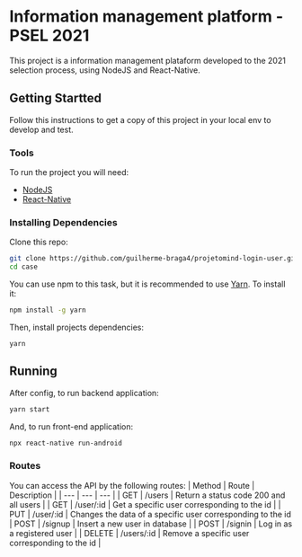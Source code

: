 # Information management platform - PSEL 2021

This project is a information management plataform developed to the 2021 selection process, using NodeJS and React-Native.

## Getting Startted
Follow this instructions to get a copy of this project in your local env to develop and test.

###  Tools
To run the project you will need:
- [NodeJS](https://nodejs.org/en/download/)
- [React-Native](https://reactnative.dev/docs/0.63/getting-started)

### Installing Dependencies
Clone this repo:
```sh
git clone https://github.com/guilherme-braga4/projetomind-login-user.git
cd case
```

You can use npm to this task, but it is recommended to use [Yarn](https://yarnpkg.com/). To install it:
```sh
npm install -g yarn
```

Then, install projects dependencies:
```
yarn
```

## Running
After config, to run backend application:
```sh
yarn start
```
And, to run front-end application:
```sh
npx react-native run-android
```

### Routes
You can access the API by the following routes:
| Method | Route | Description |
| --- | --- | --- |
| GET | /users | Return a status code 200 and all users |
| GET | /user/:id | Get a specific user corresponding to the id |
| PUT | /user/:id | Changes the data of a specific user corresponding to the id 
| POST | /signup | Insert a new user in database |
| POST | /signin | Log in as a registered user |
| DELETE | /users/:id | Remove a specific user corresponding to the id |
